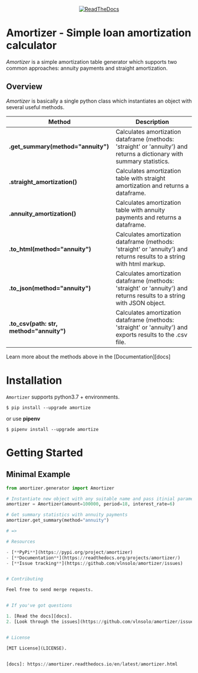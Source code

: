 <div align="center">

[![ReadTheDocs](https://readthedocs.org/projects/amortizer/badge/?version=latest)](https://amortizer.readthedocs.io/en/latest/?badge=latest)

</div>

# Amortizer - Simple loan amortization calculator

*Amortizer* is a simple amortization table generator which supports two common approaches: annuity payments and straight amortization. 


## Overview

*Amortizer* is basically a single python class which instantiates an object with several useful methods.

| Method | Description |
| ---- | --- |
| **.get_summary(method="annuity")** | Calculates amortization dataframe (methods: 'straight' or 'annuity') and returns a dictionary with summary statistics. |
| **.straight_amortization()** | Calculates amortization table with straight amortization and returns a dataframe. |
| **.annuity_amortization()** | Calculates amortization table with annuity payments and returns a dataframe. |
| **.to_html(method="annuity")** | Calculates amortization dataframe (methods: 'straight' or 'annuity') and returns results to a string with html markup. |
| **.to_json(method="annuity")** | Calculates amortization dataframe (methods: 'straight' or 'annuity') and returns results to a string with JSON object. |
| **.to_csv(path: str, method="annuity")** | Calculates amortization dataframe (methods: 'straight' or 'annuity') and exports results to the .csv file. |

Learn more about the methods above in the [Documentation][docs]

# Installation 

`Amortizer` supports python3.7 + environments.

```shell
$ pip install --upgrade amortize
```

or use **pipenv**

```shell
$ pipenv install --upgrade amortize
```


# Getting Started

## Minimal Example

```python
from amortizer.generator import Amortizer

# Instantiate new object with any suitable name and pass itinial parameters of the loan / mortgage
amortizer = Amortizer(amount=100000, period=18, interest_rate=6)

# Get summary statistics with annuity payments
amortizer.get_summary(method="annuity")

# => 

# Resources

- [**PyPi**](https://pypi.org/project/amortizer)
- [**Documentation**](https://readthedocs.org/projects/amortizer/)
- [**Issue tracking**](https://github.com/vlnsolo/amortizer/issues)


# Contributing

Feel free to send merge requests.


# If you've got questions

1. [Read the docs][docs].
2. [Look through the issues](https://github.com/vlnsolo/amortizer/issues).


# License

[MIT License](LICENSE).


[docs]: https://amortizer.readthedocs.io/en/latest/amortizer.html
